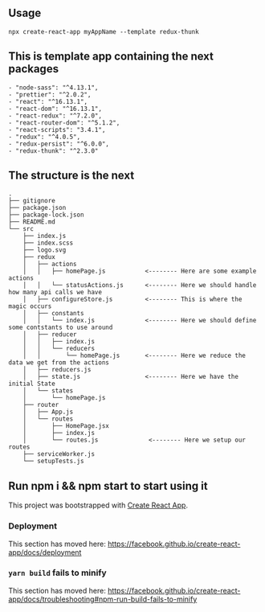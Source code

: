## Usage 
``` 
npx create-react-app myAppName --template redux-thunk 
```

## This is template app containing the next packages

    - "node-sass": "^4.13.1",
    - "prettier": "^2.0.2",
    - "react": "^16.13.1",
    - "react-dom": "^16.13.1",
    - "react-redux": "^7.2.0",
    - "react-router-dom": "^5.1.2",
    - "react-scripts": "3.4.1",
    - "redux": "^4.0.5",
    - "redux-persist": "^6.0.0",
    - "redux-thunk": "^2.3.0"

## The structure is the next 
```
.
├── gitignore
├── package.json
├── package-lock.json
├── README.md
└── src
    ├── index.js
    ├── index.scss
    ├── logo.svg
    ├── redux
    │   ├── actions
    │   │   ├── homePage.js           <-------- Here are some example actions
    │   │   └── statusActions.js      <-------- Here we should handle how many api calls we have
    │   ├── configureStore.js         <-------- This is where the magic occurs 
    │   ├── constants
    │   │   └── index.js              <-------- Here we should define some contstants to use around
    │   ├── reducer
    │   │   ├── index.js
    │   │   └── reducers
    │   │       └── homePage.js       <-------- Here we reduce the data we get from the actions
    │   ├── reducers.js
    │   ├── state.js                  <-------- Here we have the initial State
    │   └── states
    │       └── homePage.js
    ├── router
    │   ├── App.js
    │   └── routes
    │       ├── HomePage.jsx
    │       ├── index.js
    │       └── routes.js              <-------- Here we setup our routes
    ├── serviceWorker.js
    └── setupTests.js

```
## Run npm i && npm start to start using it

This project was bootstrapped with [Create React App](https://github.com/facebook/create-react-app).


### Deployment

This section has moved here: https://facebook.github.io/create-react-app/docs/deployment

### `yarn build` fails to minify

This section has moved here: https://facebook.github.io/create-react-app/docs/troubleshooting#npm-run-build-fails-to-minify
